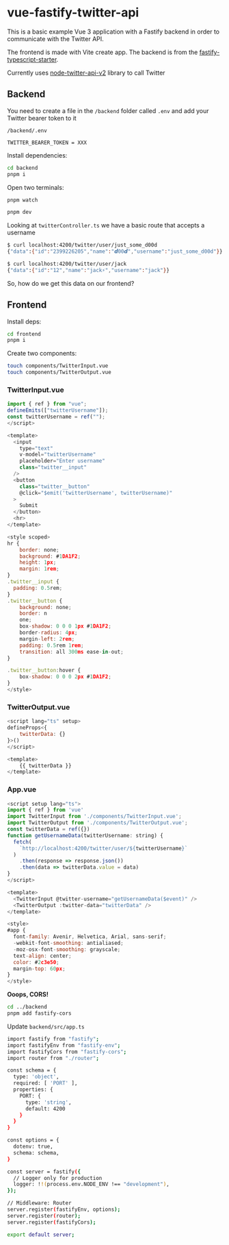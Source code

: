 # vue-fastify-twitter-api

This is a basic example Vue 3 application with a Fastify backend in order to communicate with the Twitter API.

The frontend is made with Vite create app. The backend is from the [fastify-typescript-starter](https://github.com/matschik/fastify-typescript-starter).

Currently uses [node-twitter-api-v2](https://github.com/PLhery/node-twitter-api-v2) library to call Twitter

## Backend

You need to create a file in the `/backend` folder called `.env` and add your Twitter bearer token to it

`/backend/.env`
```
TWITTER_BEARER_TOKEN = XXX
```

Install dependencies:
```bash
cd backend
pnpm i
```

Open two terminals:
```bash
pnpm watch
```

```bash
pnpm dev
```

Looking at `twitterController.ts` we have a basic route 
that accepts a username

```bash
$ curl localhost:4200/twitter/user/just_some_d00d                     
{"data":{"id":"2399226205","name":"𝙙00𝙙","username":"just_some_d00d"}}

$ curl localhost:4200/twitter/user/jack                                
{"data":{"id":"12","name":"jack⚡️","username":"jack"}}
```

So, how do we get this data on our frontend?

## Frontend

Install deps:
```bash
cd frontend
pnpm i
```

Create two components:
```bash
touch components/TwitterInput.vue
touch components/TwitterOutput.vue
```

### TwitterInput.vue

```javascript
import { ref } from "vue";
defineEmits(["twitterUsername"]);
const twitterUsername = ref("");
</script>

<template>
  <input
    type="text"
    v-model="twitterUsername"
    placeholder="Enter username"
    class="twitter__input"
  />
  <button
    class="twitter__button"
    @click="$emit('twitterUsername', twitterUsername)"
  >
    Submit
  </button>
  <hr>
</template>

<style scoped>
hr {
    border: none;
    background: #1DA1F2;
    height: 1px;
    margin: 1rem;
}
.twitter__input {
  padding: 0.5rem;
}
.twitter__button {
    background: none;
    border: n
    one;
    box-shadow: 0 0 0 1px #1DA1F2;
    border-radius: 4px;
    margin-left: 2rem;
    padding: 0.5rem 1rem;
    transition: all 300ms ease-in-out;
}

.twitter__button:hover {
    box-shadow: 0 0 0 2px #1DA1F2;
}
</style>
```

### TwitterOutput.vue

```javascript
<script lang="ts" setup>
defineProps<{
    twitterData: {}
}>()
</script>

<template>
    {{ twitterData }}
</template>
```

### App.vue

```javascript
<script setup lang="ts">
import { ref } from 'vue'
import TwitterInput from './components/TwitterInput.vue';
import TwitterOutput from './components/TwitterOutput.vue';
const twitterData = ref({})
function getUsernameData(twitterUsername: string) {
  fetch(
    `http://localhost:4200/twitter/user/${twitterUsername}`
  )
    .then(response => response.json())
    .then(data => twitterData.value = data)
}
</script>

<template>
  <TwitterInput @twitter-username="getUsernameData($event)" />
  <TwitterOutput :twitter-data="twitterData" />
</template>

<style>
#app {
  font-family: Avenir, Helvetica, Arial, sans-serif;
  -webkit-font-smoothing: antialiased;
  -moz-osx-font-smoothing: grayscale;
  text-align: center;
  color: #2c3e50;
  margin-top: 60px;
}
</style>
```

**Ooops, CORS!**

```bash
cd ../backend
pnpm add fastify-cors
```

Update `backend/src/app.ts`

```bash
import fastify from "fastify";
import fastifyEnv from "fastify-env";
import fastifyCors from "fastify-cors";
import router from "./router";

const schema = {
  type: 'object',
  required: [ 'PORT' ],
  properties: {
    PORT: {
      type: 'string',
      default: 4200
    }
  }
}

const options = {
  dotenv: true,
  schema: schema,
}

const server = fastify({
  // Logger only for production
  logger: !!(process.env.NODE_ENV !== "development"),
});

// Middleware: Router
server.register(fastifyEnv, options);
server.register(router);
server.register(fastifyCors);

export default server;
```